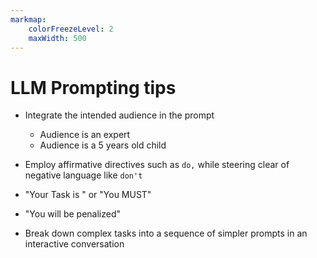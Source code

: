 ```yaml
---
markmap:
    colorFreezeLevel: 2
    maxWidth: 500
---
```


# LLM Prompting tips

- Integrate the intended audience in the prompt
    - Audience is an expert
    - Audience is a 5 years old child

- Employ affirmative directives such as `do,` while steering clear of negative language like `don't`
- "Your Task is " or "You MUST"
- "You will be penalized"
- Break down complex tasks into a sequence of simpler prompts in an interactive conversation


